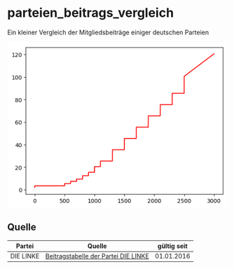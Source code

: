 # parteien_beitrags_vergleich
Ein kleiner Vergleich der Mitgliedsbeiträge einiger deutschen Parteien

![Mitgliedsbeiträge als Graph](parteienbeitrag.png)

## Quelle
Partei | Quelle | gültig seit
-------|--------|------------
DIE LINKE | [Beitragstabelle der Partei DIE LINKE](https://www.die-linke.de/fileadmin/download/grundsatzdokumente/beitragstabelle/die_linke_beitragstabelle_stand_januar_2016.pdf) | 01.01.2016

